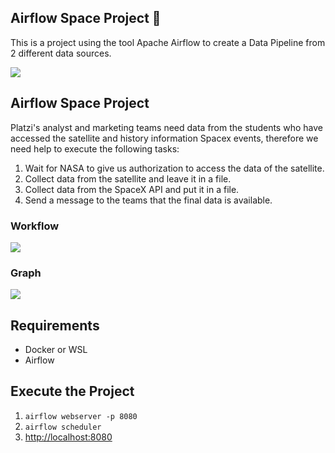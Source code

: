 ## Airflow Space Project 🛫

This is a project using the tool Apache Airflow to create a Data Pipeline from 2 different data sources.

![](https://33333.cdn.cke-cs.com/kSW7V9NHUXugvhoQeFaf/images/92e31e7f820e2f44a0b6db5250bc97c15f2dad4806924eb9.png)

## Airflow Space Project 

Platzi's analyst and marketing teams need data from the students who have accessed the satellite and history information Spacex events, therefore we need help to execute the following tasks:

1.  Wait for NASA to give us authorization to access the data of the satellite.
2.  Collect data from the satellite and leave it in a file.
3.  Collect data from the SpaceX API and put it in a file.
4.  Send a message to the teams that the final data is available.

### Workflow

![](https://33333.cdn.cke-cs.com/kSW7V9NHUXugvhoQeFaf/images/fda3a64ce6299e5e8802286ba0de564fb5440abeca123bbc.png)

### Graph

![](https://33333.cdn.cke-cs.com/kSW7V9NHUXugvhoQeFaf/images/dfda20bc4a0dc1e383a8dc5a9812ba70b3990e7fe8db9b76.png)

## Requirements

*   Docker or WSL
*   Airflow

## Execute the Project

1.  `airflow webserver -p 8080`
2.  `airflow scheduler`
3.  [http://localhost:8080](http://localhost:8080)